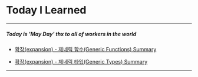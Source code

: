 # Today I Learned

- - -

##### Today is 'May Day' thx to all of workers in the world

- [확장(expansion) - 제네릭 함수(Generic Functions) Summary](https://vincentgeranium.github.io/ios,/swift/2020/05/01/basicSyntax-1.html)

- [확장(expansion) - 제네릭 타입(Generic Types) Summary](https://vincentgeranium.github.io/ios,/swift/2020/05/01/basicSyntax-2.html)

- - -
